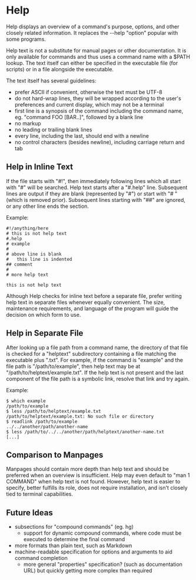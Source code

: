 Help
====

Help displays an overview of a command's purpose, options, and other closely related information.  It replaces the --help "option" popular with some programs.

Help text is not a substitute for manual pages or other documentation.  It is only available for commands and thus uses a command name with a $PATH lookup.  The text itself can either be specified in the executable file (for scripts) or in a file alongside the executable.

The text itself has several guidelines:

- prefer ASCII if convenient, otherwise the text must be UTF-8
- do not hard-wrap lines, they will be wrapped according to the user's preferences and current display, which may not be a terminal
- first line is a synopsis of the command including the command name, eg. "command FOO [BAR..]", followed by a blank line
- no markup
- no leading or trailing blank lines
- every line, including the last, should end with a newline
- no control characters (besides newline), including carriage return and tab


Help in Inline Text
-------------------

If the file starts with "#!", then immediately following lines which all start with "#" will be searched.  Help text starts after a "#.help" line.  Subsequent lines are output if they are blank (represented by "#") or start with "# " (which is removed prior).  Subsequent lines starting with "##" are ignored, or any other line ends the section.


Example:

    #!/anything/here
    # this is not help text
    #.help
    # example
    #
    # above line is blank
    #   this line is indented
    ## comment
    #
    # more help text

    this is not help text

Although Help checks for inline text before a separate file, prefer writing help text in separate files whenever equally convenient.  The size, maintenance requirements, and language of the program will guide the decision on which form to use.


Help in Separate File
---------------------

After looking up a file path from a command name, the directory of that file is checked for a "helptext" subdirectory containing a file matching the executable plus ".txt".  For example, if the command is "example" and the file path is "/path/to/example", then help text may be at "/path/to/helptext/example.txt".  If the help text is not present and the last component of the file path is a symbolic link, resolve that link and try again.

Example:

    $ which example
    /path/to/example
    $ less /path/to/helptext/example.txt
    /path/to/helptext/example.txt: No such file or directory
    $ readlink /path/to/example
    ../../another/path/another-name
    $ less /path/to/../../another/path/helptext/another-name.txt
    [...]


Comparison to Manpages
----------------------

Manpages should contain more depth than help text and should be preferred when an overview is insufficient.  Help may even default to "man 1 COMMAND" when help text is not found.  However, help text is easier to specify, better fulfills its role, does not require installation, and isn't closely tied to terminal capabilities.


Future Ideas
------------

- subsections for "compound commands" (eg. hg)
    - support for dynamic compound commands, where code must be executed to determine the final command
- more formats than plain text, such as Markdown
- machine-readable specification for options and arguments to aid command completion
    - more general "properties" specification? (such as documentation URL) but quickly getting more complex than required
